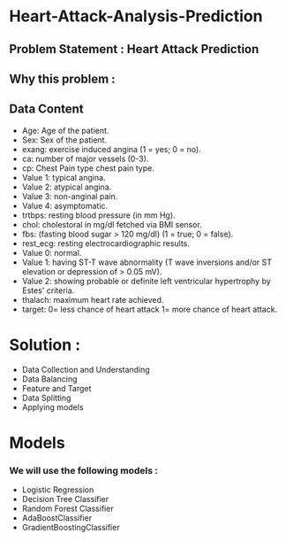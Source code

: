 # Heart-Attack-Analysis-Prediction
## Problem Statement : Heart Attack Prediction
## Why this problem : 



## Data Content
* Age: Age of the patient.
* Sex: Sex of the patient.
* exang: exercise induced angina (1 = yes; 0 = no).
* ca: number of major vessels (0-3).
* cp: Chest Pain type chest pain type.
* Value 1: typical angina.
* Value 2: atypical angina.
* Value 3: non-anginal pain.
* Value 4: asymptomatic.
* trtbps: resting blood pressure (in mm Hg).
* chol: cholestoral in mg/dl fetched via BMI sensor.
* fbs: (fasting blood sugar > 120 mg/dl) (1 = true; 0 = false).
* rest_ecg: resting electrocardiographic results.
* Value 0: normal.
* Value 1: having ST-T wave abnormality (T wave inversions and/or ST elevation or depression of > 0.05 mV).
* Value 2: showing probable or definite left ventricular hypertrophy by Estes' criteria.
* thalach: maximum heart rate achieved.
* target: 0= less chance of heart attack 1= more chance of heart attack.

# Solution :
* Data Collection and Understanding
* Data Balancing
* Feature and Target
* Data Splitting
* Applying models

# Models
### We will use the following models :
* Logistic Regression
* Decision Tree Classifier
* Random Forest Classifier
* AdaBoostClassifier
* GradientBoostingClassifier


